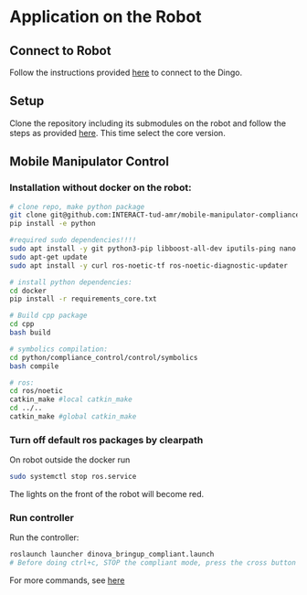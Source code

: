 # Application on the Robot

## Connect to Robot
Follow the instructions provided [here](https://www.clearpathrobotics.com/assets/guides/melodic/dingo/network.html) to connect to the Dingo.

## Setup
Clone the repository including its submodules on the robot and follow the steps as provided [here](/docs/installation.md#set-up-docker-container-and-build-workspace). This time select the core version.

## Mobile Manipulator Control
### Installation without docker on the robot:
```bash
# clone repo, make python package
git clone git@github.com:INTERACT-tud-amr/mobile-manipulator-compliance.git --recurse-submodules
pip install -e python

#required sudo dependencies!!!!
sudo apt install -y git python3-pip libboost-all-dev iputils-ping nano
sudo apt-get update
sudo apt install -y curl ros-noetic-tf ros-noetic-diagnostic-updater

# install python dependencies:
cd docker
pip install -r requirements_core.txt

# Build cpp package
cd cpp
bash build

# symbolics compilation:
cd python/compliance_control/control/symbolics
bash compile

# ros:
cd ros/noetic
catkin_make #local catkin_make
cd ../..
catkin_make #global catkin_make
```

### Turn off default ros packages by clearpath
On robot outside the docker run
```bash
sudo systemctl stop ros.service
```
The lights on the front of the robot will become red.


### Run controller
Run the controller:
```bash
roslaunch launcher dinova_bringup_compliant.launch
# Before doing ctrl+c, STOP the compliant mode, press the cross button on the dingo-joystick
```
For more commands, see [here](/docs/helpful_commands.md)


